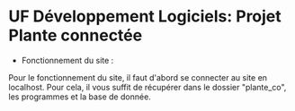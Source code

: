 # UF Développement Logiciels: Projet Plante connectée

- Fonctionnement du site :

Pour le fonctionnement du site, il faut d'abord se connecter au site en localhost.
Pour cela, il vous suffit de récupérer dans le dossier "plante_co", les programmes et la base de donnée.
